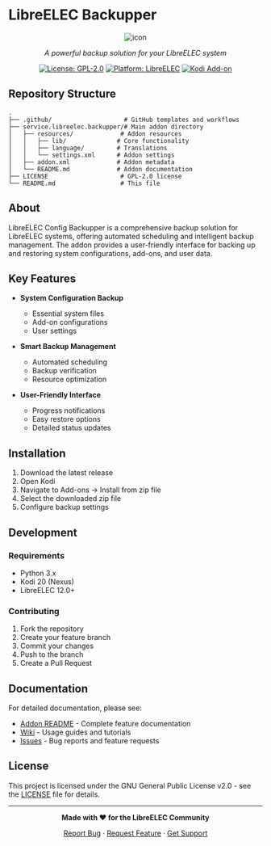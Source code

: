 # LibreELEC Backupper

<div align="center">

![icon](https://github.com/user-attachments/assets/33a4f539-e297-44c6-ab05-928501535942)

*A powerful backup solution for your LibreELEC system*

[![License: GPL-2.0](https://img.shields.io/badge/License-GPL%20v2-blue.svg)](LICENSE)
[![Platform: LibreELEC](https://img.shields.io/badge/Platform-LibreELEC-green.svg)](https://libreelec.tv)
[![Kodi Add-on](https://img.shields.io/badge/Kodi-Add--on-orange.svg)](https://kodi.tv)

</div>

## Repository Structure

```
.
├── .github/                    # GitHub templates and workflows
├── service.libreelec.backupper/# Main addon directory
│   ├── resources/             # Addon resources
│   │   ├── lib/              # Core functionality
│   │   ├── language/         # Translations
│   │   └── settings.xml      # Addon settings
│   ├── addon.xml             # Addon metadata
│   └── README.md             # Addon documentation
├── LICENSE                    # GPL-2.0 license
└── README.md                  # This file
```

## About

LibreELEC Config Backupper is a comprehensive backup solution for LibreELEC systems, offering automated scheduling and intelligent backup management. The addon provides a user-friendly interface for backing up and restoring system configurations, add-ons, and user data.

## Key Features

- **System Configuration Backup**
  - Essential system files
  - Add-on configurations
  - User settings
  
- **Smart Backup Management**
  - Automated scheduling
  - Backup verification
  - Resource optimization
  
- **User-Friendly Interface**
  - Progress notifications
  - Easy restore options
  - Detailed status updates

## Installation

1. Download the latest release
2. Open Kodi
3. Navigate to Add-ons → Install from zip file
4. Select the downloaded zip file
5. Configure backup settings

## Development

### Requirements
- Python 3.x
- Kodi 20 (Nexus)
- LibreELEC 12.0+

### Contributing
1. Fork the repository
2. Create your feature branch
3. Commit your changes
4. Push to the branch
5. Create a Pull Request

## Documentation

For detailed documentation, please see:
- [Addon README](service.libreelec.backupper/README.md) - Complete feature documentation
- [Wiki](../../wiki) - Usage guides and tutorials
- [Issues](../../issues) - Bug reports and feature requests

## License

This project is licensed under the GNU General Public License v2.0 - see the [LICENSE](LICENSE) file for details.

---

<div align="center">

**Made with ❤️ for the LibreELEC Community**

[Report Bug](../../issues) · [Request Feature](../../issues) · [Get Support](../../discussions)

</div>
